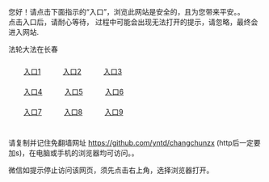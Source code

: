 您好！请点击下面指示的“入口”，浏览此网站是安全的，且为您带来平安。。 <br/>
点击入口后，请耐心等待， 过程中可能会出现无法打开的提示，请忽略，最终会进入网站. </br>

法轮大法在长春<br/>
<div style="padding:10px"><a style="margin:20px" target="_blank" href="https://dynqyjp6c30yw.cloudfront.net/2Qpsp?nvunih" id="ccLink1" rel="nofollow">入口1</a> <a target="_blank" style="margin:20px" href="https://d2ihycfwdapqgc.cloudfront.net/2Qpsp?ndebgkw" id="ccLink2" rel="nofollow">入口2</a> <a style="margin:20px" target="_blank" href="https://d3p546o5e85w74.cloudfront.net/2Qpsp?fqzvpp" id="ccLink3" rel="nofollow">入口3</a></div>

<div style="padding:10px" ><a style="margin:20px" target="_blank" href="https://dynqyjp6c30yw.cloudfront.net/2Qpsp?nvunih" id="ccLink4" rel="nofollow">入口4</a> <a style="margin:20px" href="https://d2ihycfwdapqgc.cloudfront.net/2Qpsp?ndebgkw" target="_blank" id="ccLink5" rel="nofollow">入口5</a> <a style="margin:20px" href="https://d3p546o5e85w74.cloudfront.net/2Qpsp?fqzvpp" target="_blank" id="ccLink6" rel="nofollow">入口6</a></div>

<div style="padding:10px"><a style="margin:20px" target="_blank" href="https://dynqyjp6c30yw.cloudfront.net/2Qpsp?nvunih" id="ccLink7" rel="nofollow">入口7</a> <a style="margin:20px" href="https://d2ihycfwdapqgc.cloudfront.net/2Qpsp?ndebgkw" target="_blank" id="ccLink8" rel="nofollow">入口8</a> <a style="margin:20px" target="_blank" href="https://d3p546o5e85w74.cloudfront.net/2Qpsp?fqzvpp" id="ccLink9" rel="nofollow">入口9</a></div>

<br/>



请复制并记住免翻墙网址 https://github.com/yntd/changchunzx (http后一定要加s)，在电脑或手机的浏览器均可访问。。<br/>

微信如提示停止访问该网页，须先点击右上角，选择浏览器打开。
